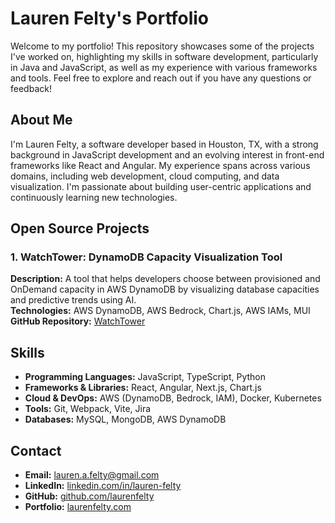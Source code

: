 # Lauren Felty's Portfolio

Welcome to my portfolio! This repository showcases some of the projects I've worked on, highlighting my skills in software development, particularly in Java and JavaScript, as well as my experience with various frameworks and tools. Feel free to explore and reach out if you have any questions or feedback!

## About Me

I'm Lauren Felty, a software developer based in Houston, TX, with a strong background in JavaScript development and an evolving interest in front-end frameworks like React and Angular. My experience spans across various domains, including web development, cloud computing, and data visualization. I'm passionate about building user-centric applications and continuously learning new technologies.

## Open Source Projects

### 1. **WatchTower: DynamoDB Capacity Visualization Tool**

**Description:** A tool that helps developers choose between provisioned and OnDemand capacity in AWS DynamoDB by visualizing database capacities and predictive trends using AI.  
**Technologies:** AWS DynamoDB, AWS Bedrock, Chart.js, AWS IAMs, MUI  
**GitHub Repository:** [WatchTower](https://github.com/oslabs-beta/watchtower)

## Skills

- **Programming Languages:** JavaScript, TypeScript, Python
- **Frameworks & Libraries:** React, Angular, Next.js, Chart.js
- **Cloud & DevOps:** AWS (DynamoDB, Bedrock, IAM), Docker, Kubernetes
- **Tools:** Git, Webpack, Vite, Jira
- **Databases:** MySQL, MongoDB, AWS DynamoDB

## Contact

- **Email:** [lauren.a.felty@gmail.com](mailto:lauren.a.felty@gmail.com)
- **LinkedIn:** [linkedin.com/in/lauren-felty](https://www.linkedin.com/in/lauren-felty)
- **GitHub:** [github.com/laurenfelty](https://www.github.com/laurenfelty)
- **Portfolio:** [laurenfelty.com](https://www.laurenfelty.com)
